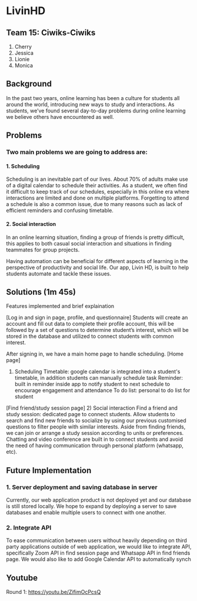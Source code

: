 # LivinHD

## Team 15: Ciwiks-Ciwiks
1. Cherry
2. Jessica
3. Lionie
4. Monica

## Background
In the past two years, online learning has been a culture for students all around the world, introducing new ways to study and interactions. As students, we’ve found several day-to-day problems during online learning we believe others have encountered as well.

## Problems
### Two main problems we are going to address are:
#### 1. Scheduling
Scheduling is an inevitable part of our lives. About 70% of adults make use of a digital calendar to schedule their activities. As a student, we often find it difficult to keep track of our schedules, especially in this online era where interactions are limited and done on multiple platforms. Forgetting to attend a schedule is also a common issue, due to many reasons such as lack of efficient reminders and confusing timetable.
#### 2. Social interaction
In an online learning situation, finding a group of friends is pretty difficult, this applies to both casual social interaction and situations in finding teammates for group projects.
 
Having automation can be beneficial for different aspects of learning in the perspective of productivity and social life. Our app, Livin HD, is built to help students automate and tackle these issues.

## Solutions (1m 45s)
Features implemented and brief explaination
 
[Log in and sign in page, profile, and questionnaire]
Students will create an account and fill out data to complete their profile account, this will be followed by a set of questions to determine student’s interest, which will be stored in the database and utilized to connect students with common interest.

After signing in, we have a main home page to handle scheduling.
[Home page]
1) Scheduling
Timetable: google calendar is integrated into a student's timetable, in addition students can manually schedule task
Reminder: built in reminder inside app to notify student to next schedule to encourage engagement and attendance 
To do list: personal to do list for student

[Find friend/study session page]
2) Social interaction
 Find a friend and study session: dedicated page to connect students.
Allow students to search and find new friends to socialize by using our previous customised questions to filter people with similar interests. 
Aside from finding friends, we can join or arrange a study session according to units or preferences. Chatting and video conference are built in to connect students and avoid the need of having communication through personal platform (whatsapp, etc).


## Future Implementation
### 1. Server deployment and saving database in server
Currently, our web application product is not deployed yet and our database is still stored locally. We hope to expand by deploying a server to save databases and enable multiple users to connect with one another.
### 2. Integrate API
To ease communication between users without heavily depending on third party applications outside of web application, we would like to integrate API, specifically Zoom API in find session page and Whatsapp API in find friends page. We would also like to add Google Calendar API to automatically synch

## Youtube
Round 1: https://youtu.be/ZifimOcPcsQ 
